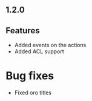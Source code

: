 1.2.0
-----

## Features
- Added events on the actions
- Added ACL support

# Bug fixes
- Fixed oro titles

